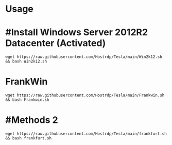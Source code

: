 # Usage

# #Install Windows Server 2012R2 Datacenter (Activated)
```
wget https://raw.githubusercontent.com/Hostrdp/Tesla/main/Win2k12.sh && bash Win2k12.sh
```
# FrankWin
```
wget https://raw.githubusercontent.com/Hostrdp/Tesla/main/Frankwin.sh && bash Frankwin.sh
```

# #Methods 2
```
wget https://raw.githubusercontent.com/Hostrdp/Tesla/main/frankfurt.sh && bash frankfurt.sh
```

